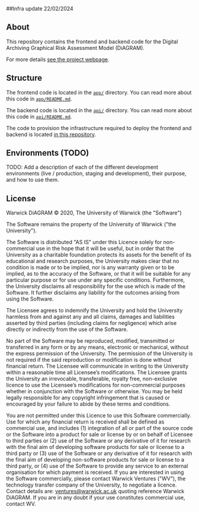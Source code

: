 ##Infra update 22/02/2024

## About

This repository contains the frontend and backend code for the Digital Archiving Graphical Risk
Assessment Model (DiAGRAM).

For more details [see the project webpage](https://www.nationalarchives.gov.uk/information-management/manage-information/preserving-digital-records/research-collaboration/safeguarding-the-nations-digital-memory/).

## Structure

The frontend code is located in the [`app/`](/app/) directory. You can read more about this code in
[`app/README.md`](/app/README.md).

The backend code is located in the [`api/`](/api/) directory. You can read more about this code in
[`api/README.md`]('/api/README.md).

The code to provision the infrastructure required to deploy the frontend and backend is located
[in this repository](https://github.com/nationalarchives/DiAGRAM-terraform/).

## Environments (TODO)

TODO: Add a description of each of the different development environments (live / production,
staging and development), their purpose, and how to use them.

## License

Warwick DiAGRAM © 2020, The University of Warwick (the "Software")

The Software remains the property of the University of Warwick ("the University").

The Software is distributed "AS IS" under this Licence solely for
non-commercial use in the hope that it will be useful, but in order that the
University as a charitable foundation protects its assets for the benefit of
its educational and research purposes, the University makes clear that no
condition is made or to be implied, nor is any warranty given or to be implied,
as to the accuracy of the Software, or that it will be suitable for any
particular purpose or for use under any specific conditions. Furthermore, the
University disclaims all responsibility for the use which is made of the
Software. It further disclaims any liability for the outcomes arising from
using the Software.

The Licensee agrees to indemnify the University and hold the University
harmless from and against any and all claims, damages and liabilities asserted
by third parties (including claims for negligence) which arise directly or
indirectly from the use of the Software.

No part of the Software may be reproduced, modified, transmitted or transferred
in any form or by any means, electronic or mechanical, without the express
permission of the University. The permission of the University is not required
if the said reproduction or modification is done without financial return. The
Licensee will communicate in writing to the University within a reasonable time
all Licensee’s modifications. The Licensee grants the University an
irrevocable, transferable, royalty free, non-exclusive licence to use the
Licensee’s modifications for non-commercial purposes whether in conjunction
with the Software or otherwise. You may be held legally responsible for any
copyright infringement that is caused or encouraged by your failure to abide by
these terms and conditions.

You are not permitted under this Licence to use this Software commercially. Use
for which any financial return is received shall be defined as commercial use,
and includes (1) integration of all or part of the source code or the Software
into a product for sale or license by or on behalf of Licensee to third parties
or (2) use of the Software or any derivative of it for research with the final
aim of developing software products for sale or license to a third party or (3)
use of the Software or any derivative of it for research with the final aim of
developing non-software products for sale or license to a third party, or (4)
use of the Software to provide any service to an external organisation for
which payment is received. If you are interested in using the Software
commercially, please contact Warwick Ventures ("WV"), the technology transfer
company of the University, to negotiate a licence. Contact details are:
ventures@warwick.ac.uk quoting reference Warwick DiAGRAM. If you are in any
doubt if your use constitutes commercial use, contact WV.
